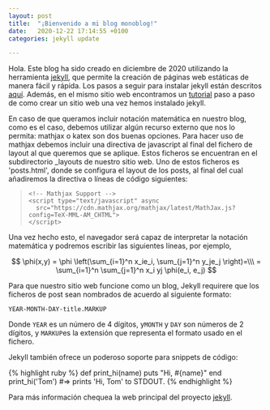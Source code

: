 ```yaml
---
layout: post
title:  "¡Bienvenido a mi blog monoblog!"
date:   2020-12-22 17:14:55 +0100
categories: jekyll update

---
```


Hola.  Este blog ha sido creado en diciembre de 2020 utilizando la herramienta [jekyll](https://jekyllrb.com/), que permite la creación de páginas web estáticas de manera fácil y rápida.  Los pasos a seguir para instalar jekyll están descritos [aquí](https://jekyllrb.com/docs/installation/). Además, en el mismo sitio web encontramos un [tutorial](https://jekyllrb.com/docs/step-by-step/01-setup/) paso a paso de como crear un sitio web una vez hemos instalado jekyll.

En caso de que queramos incluir notación matemática en nuestro blog, como es el caso, debemos utilizar algún recurso externo que nos lo permita: mathjax o katex son dos buenas opciones. Para hacer uso de mathjax debemos incluir una directiva de javascript al final del fichero de layout al que queremos que se aplique. Estos ficheros se encuentran en el subdirectorio _layouts de nuestro sitio web. Uno de estos ficheros es 'posts.html', donde se configura el layout de los posts, al final del cual añadiremos la directiva o líneas de código siguientes:

> ```
> <!-- Mathjax Support -->
> <script type="text/javascript" async
>   src="https://cdn.mathjax.org/mathjax/latest/MathJax.js?config=TeX-MML-AM_CHTML">
> </script>
> ```

Una vez hecho esto, el navegador será capaz de interpretar la notación matemática y podremos escribir las siguientes líneas, por ejemplo,

$$ 
\phi(x,y) = \phi \left(\sum_{i=1}^n x_ie_i, \sum_{j=1}^n y_je_j \right)=\\\
 = \sum_{i=1}^n \sum_{j=1}^n x_i yj \phi(e_i, e_j) 
$$

Para que nuestro sitio web funcione como un blog, Jekyll requirere que los ficheros de post sean nombrados de acuerdo al siguiente formato:

`YEAR-MONTH-DAY-title.MARKUP`

Donde `YEAR` es un número de 4 dígitos,  y`MONTH` y `DAY` son números de 2 dígitos, y `MARKUP`es la extensión que representa el formato usado en el fichero. 

Jekyll también ofrece un poderoso soporte para  snippets de código:

{% highlight ruby %}
def print_hi(name)
  puts "Hi, #{name}"
end
print_hi('Tom')
#=> prints 'Hi, Tom' to STDOUT.
{% endhighlight %}

Para más información chequea la web principal del proyecto [jekyll](https://jekyllrb.com/).
